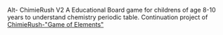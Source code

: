 Alt- ChimieRush V2
A Educational Board game for childrens of age 8-10 years to understand chemistry periodic table.
Continuation project of [ChimieRush-"Game of Elements"](https://github.com/ShrirajBhardwaj30/ChimieRush)

